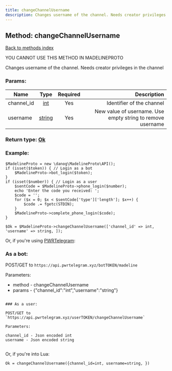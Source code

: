```yaml
---
title: changeChannelUsername
description: Changes username of the channel. Needs creator privileges in the channel
---
```

## Method: changeChannelUsername  
[Back to methods index](index.md)


YOU CANNOT USE THIS METHOD IN MADELINEPROTO


Changes username of the channel. Needs creator privileges in the channel

### Params:

| Name     |    Type       | Required | Description |
|----------|:-------------:|:--------:|------------:|
|channel\_id|[int](../types/int.md) | Yes|Identifier of the channel|
|username|[string](../types/string.md) | Yes|New value of username. Use empty string to remove username|


### Return type: [Ok](../types/Ok.md)

### Example:


```
$MadelineProto = new \danog\MadelineProto\API();
if (isset($token)) { // Login as a bot
    $MadelineProto->bot_login($token);
}
if (isset($number)) { // Login as a user
    $sentCode = $MadelineProto->phone_login($number);
    echo 'Enter the code you received: ';
    $code = '';
    for ($x = 0; $x < $sentCode['type']['length']; $x++) {
        $code .= fgetc(STDIN);
    }
    $MadelineProto->complete_phone_login($code);
}

$Ok = $MadelineProto->changeChannelUsername(['channel_id' => int, 'username' => string, ]);
```

Or, if you're using [PWRTelegram](https://pwrtelegram.xyz):

### As a bot:

POST/GET to `https://api.pwrtelegram.xyz/botTOKEN/madeline`

Parameters:

* method - changeChannelUsername
* params - {"channel_id":"int","username":"string"}

```

### As a user:

POST/GET to `https://api.pwrtelegram.xyz/userTOKEN/changeChannelUsername`

Parameters:

channel_id - Json encoded int
username - Json encoded string


```

Or, if you're into Lua:

```
Ok = changeChannelUsername({channel_id=int, username=string, })
```

